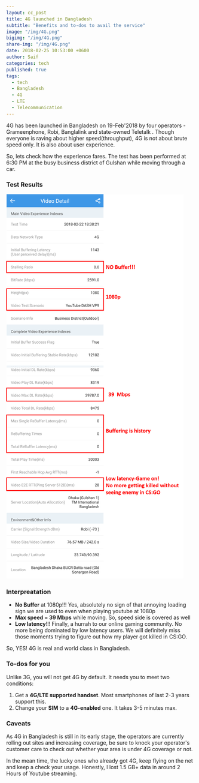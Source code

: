 ```yaml
---
layout: cc_post  
title: 4G launched in Bangladesh
subtitle: "Benefits and to-dos to avail the service"
image: "/img/4G.png"
bigimg: "/img/4G.png"
share-img: "/img/4G.png"
date: 2018-02-25 10:53:00 +0600
author: Saif
categories: tech
published: true
tags:
  - tech
  - Bangladesh
  - 4G
  - LTE
  - Telecommunication
---
```


<style>

    article img {
    max-height: 100% !important;

}
</style>


4G has been launched in Bangladesh on 19-Feb'2018 by four operators - Grameenphone, Robi, Banglalink and state-owned Teletalk . Though everyone is raving about higher speed(throughput), 4G is not about brute speed only. It is also about user experience. 

So, lets check how the experience fares. The test has been performed at 6:30 PM at the busy business district of Gulshan while moving through a car.

### Test Results

![Video Experience](/img/4G_Test.png)



### Interpreatation

* **No Buffer** at 1080p!!! 
Yes, absolutely no sign of that annoying loading sign we are used to 
even when playing youtube at 1080p
* **Max speed = 39 Mbps** while moving. So, speed side is covered as well
* **Low latency**!!! Finally, a hurrah to our online gaming community. No more being dominated by low latency users. We will definitely miss those moments trying to figure out how my player got killed in CS:GO.


 So, YES! 4G is real and world class in Bangladesh. 
 
### To-dos for you

Unlike 3G, you will not get 4G by default. It needs you to meet two conditions:

1. Get a **4G/LTE supported handset**. Most smartphones of last 2-3 years support this.
2. Change your **SIM** to a **4G-enabled** one. It takes 3-5 minutes max.


### Caveats

 As 4G in Bangladesh is still in its early stage, the operators are currently rolling out sites and increasing coverage, be sure to knock your operator's customer care to check out whether your area is under 4G coverage or not.

 In the mean time, the lucky ones who already got 4G, keep flying on the net and keep a check your usage. Honestly, I lost 1.5 GB+ data in around 2 Hours of Youtube streaming.




